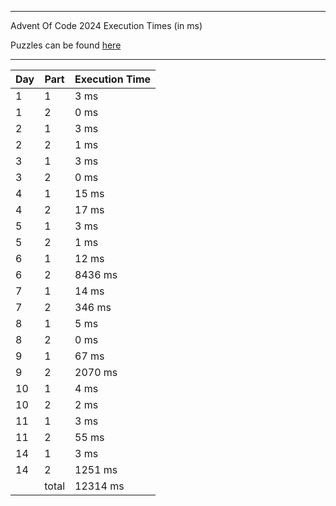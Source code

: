 ****

Advent Of Code 2024 Execution Times (in ms)

Puzzles can be found [here](https://adventofcode.com/2024/)

----

| Day | Part | Execution Time |
| --- | ---- | -------------- |
| 1 | 1 | 3 ms|
| 1 | 2 | 0 ms|
| 2 | 1 | 3 ms|
| 2 | 2 | 1 ms|
| 3 | 1 | 3 ms|
| 3 | 2 | 0 ms|
| 4 | 1 | 15 ms|
| 4 | 2 | 17 ms|
| 5 | 1 | 3 ms|
| 5 | 2 | 1 ms|
| 6 | 1 | 12 ms|
| 6 | 2 | 8436 ms|
| 7 | 1 | 14 ms|
| 7 | 2 | 346 ms|
| 8 | 1 | 5 ms|
| 8 | 2 | 0 ms|
| 9 | 1 | 67 ms|
| 9 | 2 | 2070 ms|
| 10 | 1 | 4 ms|
| 10 | 2 | 2 ms|
| 11 | 1 | 3 ms|
| 11 | 2 | 55 ms|
| 14 | 1 | 3 ms|
| 14 | 2 | 1251 ms|
||total|12314 ms|